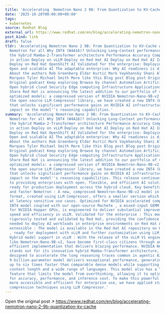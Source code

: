 ```yaml
---
title: 'Accelerating  Nemotron Nano 2 9B: From Quantization to KV-Cache'
date: '2025-10-28T00:00:00+00:00'
tags:
- kubernetes
source: Redhat Blog
external_url: https://www.redhat.com/en/blog/accelerating-nemotron-nano-2-9b-quantization-kv-cache
post_kind: link
draft: false
tldr: 'Accelerating Nemotron Nano 2 9B: From Quantization to KV-Cache A more efficient
  Nemotron for all Why INT4 (W4A16)? Unlocking Long-Context performance: vLLM and
  the hybrid Mamba-2-Transformer architecture Performance Accuracy Compressed Nemotron
  in action Deploy on vLLM Deploy on Red Hat AI Deploy on Red Hat AI Inference Server
  Deploy on Red Hat OpenShift AI Validated for the enterprise: Deploying with confidence
  Open and scalable AI The adaptable enterprise: Why AI readiness is disruption readiness
  About the authors Rob Greenberg Eldar Kurtić Mark Vaykhansky Shani Alisar Alexandre
  Marques Tyler Michael Smith More like this Blog post Blog post Original podcast
  Original podcast Keep exploring Browse by channel Automation Artificial intelligence
  Open hybrid cloud Security Edge computing Infrastructure Applications Virtualization
  Share Red Hat is announcing the latest addition to our portfolio of validated and
  optimized models: a compressed version of NVIDIA Nemotron-Nano-9B-v2. By leveraging
  the open source LLM Compressor library, we have created a new INT4 (W4A16) variant
  that unlocks significant performance gains on NVIDIA AI infrastructure with negligible
  impact on the model''s reasoning capabilities.'
summary: 'Accelerating Nemotron Nano 2 9B: From Quantization to KV-Cache A more efficient
  Nemotron for all Why INT4 (W4A16)? Unlocking Long-Context performance: vLLM and
  the hybrid Mamba-2-Transformer architecture Performance Accuracy Compressed Nemotron
  in action Deploy on vLLM Deploy on Red Hat AI Deploy on Red Hat AI Inference Server
  Deploy on Red Hat OpenShift AI Validated for the enterprise: Deploying with confidence
  Open and scalable AI The adaptable enterprise: Why AI readiness is disruption readiness
  About the authors Rob Greenberg Eldar Kurtić Mark Vaykhansky Shani Alisar Alexandre
  Marques Tyler Michael Smith More like this Blog post Blog post Original podcast
  Original podcast Keep exploring Browse by channel Automation Artificial intelligence
  Open hybrid cloud Security Edge computing Infrastructure Applications Virtualization
  Share Red Hat is announcing the latest addition to our portfolio of validated and
  optimized models: a compressed version of NVIDIA Nemotron-Nano-9B-v2. By leveraging
  the open source LLM Compressor library, we have created a new INT4 (W4A16) variant
  that unlocks significant performance gains on NVIDIA AI infrastructure with negligible
  impact on the model''s reasoning capabilities. This release continues our commitment
  to providing enterprises with open, flexible, and efficient AI solutions that are
  ready for production deployment across the hybrid cloud. Key benefits include: Smaller
  and faster Nemotron : A new, compressed Nemotron-Nano-9B-v2 model in an INT4 (W4A16)
  format, created using LLM Compressor, offers a smaller version which performs best
  at latency sensitive use cases. Optimized for NVIDIA accelerated computing : The
  INT4 model coupled with our open-source Machete , a mixed-input GEMM kernel optimized
  for NVIDIA Hopper GPUs, is engineered to deliver substantial improvements in inference
  speed and efficiency in vLLM. Validated for the enterprise : This model has been
  rigorously tested and validated by Red Hat, providing the confidence and predictability
  needed to deploy AI workloads in enterprise environments on Red Hat AI. Open and
  extensible : The model is available in the Red Hat AI repository on Hugging Face
  , ready for deployment with vLLM and further customization using LLM Compressor.
  Hybrid model support in vLLM : With the release of the vLLM V1 engine, hybrid models,
  like Nemotron-Nano-9B-v2, have become first-class citizens through an exceptionally
  efficient implementation that delivers blazing performance. NVIDIA Nemotron-Nano-9B-v2
  stands out for its innovative hybrid Mamba-Transformer architecture, which is specifically
  designed to accelerate the long reasoning traces common in agentic AI tasks. This
  9-billion-parameter model delivers exceptional performance, generating responses
  up to six times faster than comparable dense models while supporting a 128K token
  context length and a wide range of languages. This model also has a “thinking budget”
  feature that limits the model from overthinking, allowing it to optimize the model
  for accuracy, performance, and inference cost. To make this powerful model even
  more accessible and efficient for enterprise use, we have applied state-of-the-art
  compression techniques using LLM Compressor.'
---
```

Open the original post ↗ https://www.redhat.com/en/blog/accelerating-nemotron-nano-2-9b-quantization-kv-cache
